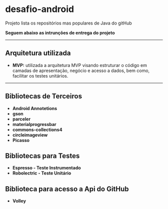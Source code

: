 # desafio-android
Projeto lista os repositórios mas populares de Java do gitHub

**Seguem abaixo as intrunções de entrega do projeto**

----------

Arquitetura utilizada
-------------

- **MVP:** utilizada a arquitetura MVP visando estruturar o código em camadas de apresentação, negócio e acesso a dados, bem como, facilitar os testes unitários.  
----------

Bibliotecas de Terceiros
-------------
- **Android Annotetions** 
- **gson** 
- **parceler** 
- **materialprogressbar**
- **commons-collections4**
- **circleimageview**
- **Picasso** 

Bibliotecas para Testes
-------------
- **Espresso - Teste Instrumentado** 
- **Robolectric - Teste Unitário** 

Biblioteca para acesso a Api do GitHub
-------------
- **Volley** 

 
